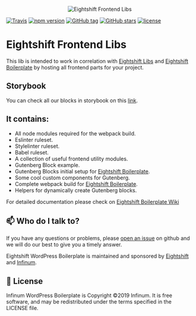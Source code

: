 <p align="center">
  <img alt="Eightshift Frontend Libs" src="https://raw.githubusercontent.com/infinum/eightshift-frontend-libs/develop/package/logo.svg?raw=true&sanitize=true"/>
</p>

[![Travis](https://img.shields.io/travis/infinum/eightshift-frontend-libs.svg?style=for-the-badge)](https://github.com/infinum/eightshift-frontend-libs)
[![npm version](https://img.shields.io/npm/v/@eightshift/frontend-libs.svg?style=for-the-badge)](https://www.npmjs.com/package/create-wp-theme)
[![GitHub tag](https://img.shields.io/github/tag/infinum/eightshift-frontend-libs.svg?style=for-the-badge)](https://github.com/infinum/eightshift-frontend-libs)
[![GitHub stars](https://img.shields.io/github/stars/infinum/eightshift-frontend-libs.svg?style=for-the-badge&label=Stars)](https://github.com/infinum/eightshift-frontend-libs/)
[![license](https://img.shields.io/github/license/infinum/eightshift-frontend-libs.svg?style=for-the-badge)](https://github.com/infinum/eightshift-frontend-libs)

# Eightshift Frontend Libs

This lib is intended to work in correlation with [Eightshift Libs](https://github.com/infinum/eightshift-libs/) and [Eightshift Boilerplate](https://github.com/infinum/eightshift-boilerplate) by hosting all frontend parts for your project.

## Storybook
You can check all our blocks in storybook on this [link](https://infinum.github.io/eightshift-frontend-libs).
 
## It contains:
- All node modules required for the webpack build.
- Eslinter ruleset.
- Stylelinter ruleset.
- Babel ruleset.
- A collection of useful frontend utility modules.
- Gutenberg Block example.
- Gutenberg Blocks initial setup for [Eightshift Boilerplate](https://github.com/infinum/eightshift-boilerplate).
- Some cool custom components for Gutenberg.
- Complete webpack build for [Eightshift Boilerplate](https://github.com/infinum/eightshift-boilerplate).
- Helpers for dynamically create Gutenberg blocks.

For detailed documentation please check on [Eightshift Boilerplate Wiki](https://github.com/infinum/eightshift-boilerplate/wiki)


## :mailbox: Who do I talk to?

If you have any questions or problems, please [open an issue](https://github.com/infinum/eightshift-boilerplate/issues) on github and we will do our best to give you a timely answer.

Eightshift WordPress Boilerplate is maintained and sponsored by
[Eightshift](https://eightshift.com) and [Infinum](https://infinum.co).

## :scroll: License

Infinum WordPress Boilerplate is Copyright ©2019 Infinum. It is free software, and may be redistributed under the terms specified in the LICENSE file.
